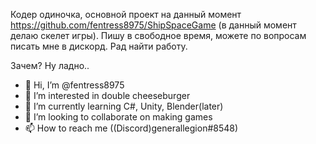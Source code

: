 Кодер одиночка, основной проект на данный момент https://github.com/fentress8975/ShipSpaceGame (в данный момент делаю скелет игры). Пишу в свободное время, можете по вопросам писать мне в дискорд. Рад найти работу.


Зачем? Ну ладно..
- 👋 Hi, I’m @fentress8975
- 👀 I’m interested in double cheeseburger
- 🌱 I’m currently learning C#, Unity, Blender(later)
- 💞️ I’m looking to collaborate on making games
- 📫 How to reach me ((Discord)generallegion#8548)

<!---
fentress8975/fentress8975 is a ✨ special ✨ repository because its `README.md` (this file) appears on your GitHub profile.
You can click the Preview link to take a look at your changes.
--->
